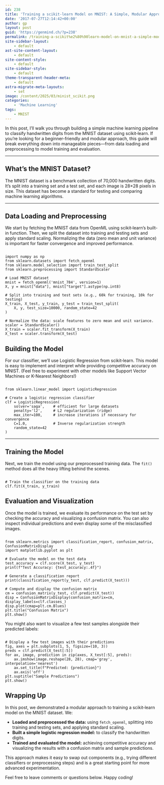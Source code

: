 ```yaml
---
id: 238
title: 'Training a scikit‐learn Model on MNIST: A Simple, Modular Approach'
date: '2017-07-27T12:14:42+00:00'
author: gp
layout: post
guid: 'https://genmind.ch/?p=238'
permalink: /training-a-scikit%e2%80%90learn-model-on-mnist-a-simple-modular-approach/
site-sidebar-layout:
    - default
ast-site-content-layout:
    - default
site-content-style:
    - default
site-sidebar-style:
    - default
theme-transparent-header-meta:
    - default
astra-migrate-meta-layouts:
    - set
image: /content/2025/03/minist_scikit.png
categories:
    - 'Machine Learning'
tags:
    - MNIST
---
```


In this post, I’ll walk you through building a simple machine learning pipeline to classify handwritten digits from the MNIST dataset using scikit‐learn. If you’re looking for a beginner-friendly and modular approach, this guide will break everything down into manageable pieces—from data loading and preprocessing to model training and evaluation.

---

## What’s the MNIST Dataset?

The MNIST dataset is a benchmark collection of 70,000 handwritten digits. It’s split into a training set and a test set, and each image is 28×28 pixels in size. This dataset has become a standard for testing and comparing machine learning algorithms.

---

## Data Loading and Preprocessing

We start by fetching the MNIST data from OpenML using scikit‐learn’s built-in function. Then, we split the dataset into training and testing sets and apply standard scaling. Normalizing the data (zero mean and unit variance) is important for faster convergence and improved performance.

```

import numpy as np
from sklearn.datasets import fetch_openml
from sklearn.model_selection import train_test_split
from sklearn.preprocessing import StandardScaler

# Load MNIST dataset
mnist = fetch_openml('mnist_784', version=1)
X, y = mnist["data"], mnist["target"].astype(np.int8)

# Split into training and test sets (e.g., 60k for training, 10k for testing)
X_train, X_test, y_train, y_test = train_test_split(
    X, y, test_size=10000, random_state=42
)

# Normalize the data: scale features to zero mean and unit variance.
scaler = StandardScaler()
X_train = scaler.fit_transform(X_train)
X_test = scaler.transform(X_test)

```

## Building the Model

For our classifier, we’ll use Logistic Regression from scikit‐learn. This model is easy to implement and interpret while providing competitive accuracy on MNIST. (Feel free to experiment with other models like Support Vector Machines or K-Nearest Neighbors!)

```

from sklearn.linear_model import LogisticRegression

# Create a logistic regression classifier
clf = LogisticRegression(
    solver='saga',    # efficient for large datasets
    penalty='l2',     # L2 regularization (ridge)
    max_iter=100,     # increase iterations if necessary for convergence
    C=1.0,            # Inverse regularization strength
    random_state=42
)

```

---

## Training the Model

Next, we train the model using our preprocessed training data. The `fit()` method does all the heavy lifting behind the scenes.

```

# Train the classifier on the training data
clf.fit(X_train, y_train)

```

## Evaluation and Visualization

Once the model is trained, we evaluate its performance on the test set by checking the accuracy and visualizing a confusion matrix. You can also inspect individual predictions and even display some of the misclassified images.

```

from sklearn.metrics import classification_report, confusion_matrix, ConfusionMatrixDisplay
import matplotlib.pyplot as plt

# Evaluate the model on the test data
test_accuracy = clf.score(X_test, y_test)
print(f"Test Accuracy: {test_accuracy:.4f}")

# Generate a classification report
print(classification_report(y_test, clf.predict(X_test)))

# Compute and display the confusion matrix
cm = confusion_matrix(y_test, clf.predict(X_test))
disp = ConfusionMatrixDisplay(confusion_matrix=cm, display_labels=clf.classes_)
disp.plot(cmap=plt.cm.Blues)
plt.title("Confusion Matrix")
plt.show()

```

You might also want to visualize a few test samples alongside their predicted labels:

```

# Display a few test images with their predictions
fig, axes = plt.subplots(1, 5, figsize=(10, 3))
preds = clf.predict(X_test[:5])
for ax, image, prediction in zip(axes, X_test[:5], preds):
    ax.imshow(image.reshape(28, 28), cmap='gray', interpolation='nearest')
    ax.set_title(f"Predicted: {prediction}")
    ax.axis('off')
plt.suptitle("Sample Predictions")
plt.show()

```

## Wrapping Up

In this post, we demonstrated a modular approach to training a scikit‐learn model on the MNIST dataset. We:

- **Loaded and preprocessed the data:** using `fetch_openml`, splitting into training and testing sets, and applying standard scaling.
- **Built a simple logistic regression model:** to classify the handwritten digits.
- **Trained and evaluated the model:** achieving competitive accuracy and visualizing the results with a confusion matrix and sample predictions.

This approach makes it easy to swap out components (e.g., trying different classifiers or preprocessing steps) and is a great starting point for more advanced experimentation.

Feel free to leave comments or questions below. Happy coding!

